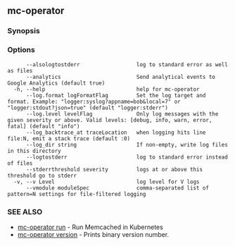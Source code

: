 ## mc-operator



### Synopsis



### Options

```
      --alsologtostderr                  log to standard error as well as files
      --analytics                        Send analytical events to Google Analytics (default true)
  -h, --help                             help for mc-operator
      --log.format logFormatFlag         Set the log target and format. Example: "logger:syslog?appname=bob&local=7" or "logger:stdout?json=true" (default "logger:stderr")
      --log.level levelFlag              Only log messages with the given severity or above. Valid levels: [debug, info, warn, error, fatal] (default "info")
      --log_backtrace_at traceLocation   when logging hits line file:N, emit a stack trace (default :0)
      --log_dir string                   If non-empty, write log files in this directory
      --logtostderr                      log to standard error instead of files
      --stderrthreshold severity         logs at or above this threshold go to stderr
  -v, --v Level                          log level for V logs
      --vmodule moduleSpec               comma-separated list of pattern=N settings for file-filtered logging
```

### SEE ALSO

* [mc-operator run](mc-operator_run.md)	 - Run Memcached in Kubernetes
* [mc-operator version](mc-operator_version.md)	 - Prints binary version number.

